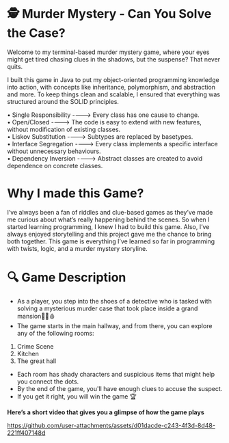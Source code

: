 # 🕵️ Murder Mystery - Can You Solve the Case?
Welcome to my terminal-based murder mystery game, where your eyes might get tired chasing clues in the shadows, but the suspense? That never quits.

I built this game in Java to put my object-oriented programming knowledge into action, with concepts like inheritance, polymorphism, and abstraction and more. To keep things clean and scalable, I ensured that everything was structured around the SOLID principles.  

• Single Responsibility ----> Every class has one cause to change.  
• Open/Closed           ---->  The code is easy to extend with new features, without modification of existing classes.  
• Liskov Substitution   ----> Subtypes are replaced by basetypes.   
• Interface Segregation ---->  Every class implements a specific interface without unnecessary behaviours.   
• Dependency Inversion  ---->  Abstract classes are created to avoid dependence on concrete classes.  

# Why I made this Game? 
I’ve always been a fan of riddles and clue-based games as they’ve made me curious about what’s really happening behind the scenes. So when I started learning programming, I knew I had to build this game. Also, I’ve  always enjoyed storytelling and this project gave me the chance to bring both together. This game is everything I’ve learned so far in programming with twists, logic, and a murder mystery storyline.

# 🔍 Game Description
- As a player, you step into the shoes of a detective who is tasked with solving a mysterious murder case that took place inside a grand mansion🏰🔪🩸  
- The game starts in the main hallway, and from there, you can explore any of the following rooms:  
1. Crime Scene
2. Kitchen
3. The great hall


- Each room has shady characters and suspicious items that might help you connect the dots.
- By the end of the game, you'll have enough clues to accuse the suspect.
- If you get it right, you will win the game 🏆


**Here’s a short video that gives you a glimpse of how the game plays**  


  https://github.com/user-attachments/assets/d01dacde-c243-4f3d-8d48-221ff407148d



